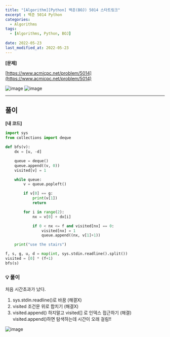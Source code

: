```yaml
---
title: "[Algorithm][Python] 백준(BOJ) 5014 스타트링크"
excerpt : 백준 5014 Python
categories:
  - Algorithms
tags:
  - [Algorithms, Python, BOJ]
  
date: 2022-05-23
last_modified_at: 2022-05-23
---
```


**[문제]**

[https://www.acmicpc.net/problem/5014](https://www.acmicpc.net/problem/5014)

![image](https://user-images.githubusercontent.com/31675698/169791795-5952e184-3154-4e32-8fc7-0c15bb9632d9.png)
![image](https://user-images.githubusercontent.com/31675698/169791838-7524227d-f3af-4f0f-8e78-5a35f47a5e3f.png)


<hr>

## 풀이

**[내 코드]**

```python
import sys
from collections import deque

def bfs(v):
    dx = [u, -d]

    queue = deque()
    queue.append((v, 0))
    visited[v] = 1

    while queue:
        v = queue.popleft()

        if v[0] == g:
            print(v[1])
            return

        for i in range(2):
            nx = v[0] + dx[i]

            if 0 < nx <= f and visited[nx] == 0:
                visited[nx] = 1
                queue.append((nx, v[1]+1))

    print("use the stairs")           

f, s, g, u, d = map(int, sys.stdin.readline().split())
visited = [0] * (f+1)
bfs(s)
```
### 💡 풀이
처음 시간초과가 났다.
1. sys.stdin.readline()로 바꿈 (해결X)
2. visited 조건문 위로 합치기 (해결X)
3. visited.append() 하지말고 visited[] 로 인덱스 접근하기 (해결) <br/> visited.append()하면 탐색하는데 시간이 오래 걸림!!

![image](https://user-images.githubusercontent.com/31675698/169791628-7050fec0-674c-425d-b4b0-4ad96b9f6ef2.png)
